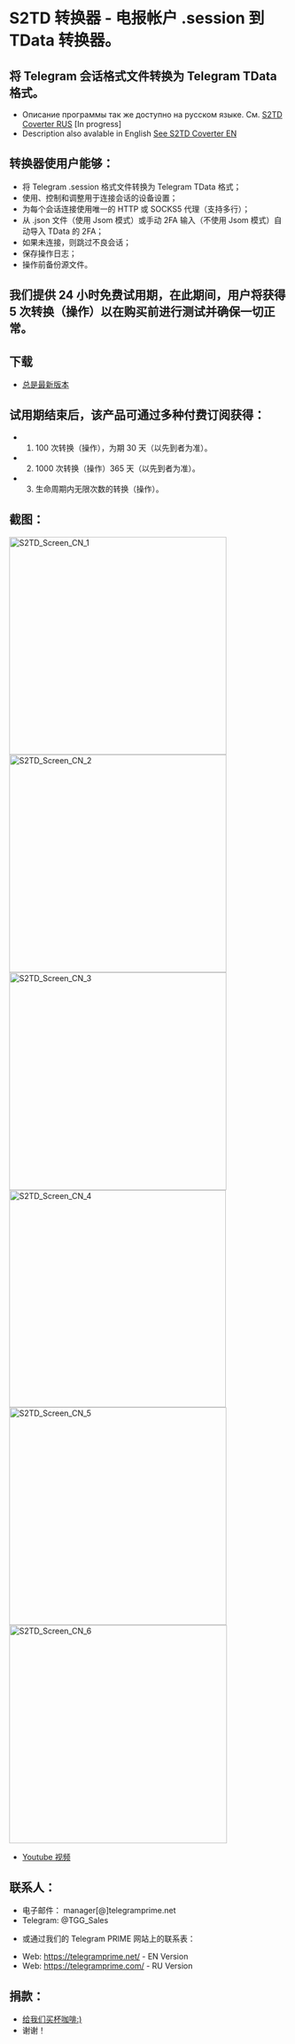 # S2TD 转换器 - 电报帐户 .session 到 TData 转换器。
## 将 Telegram 会话格式文件转换为 Telegram TData 格式。
 
 * Описание программы так же доступно на русском языке. См. [S2TD Coverter RUS](https://github.com/telegram-prime/) [In progress]
 * Description also avalable in English [See S2TD Coverter EN](https://github.com/telegram-prime/Telegram-Session-to-TData-Converter)


## 转换器使用户能够：
  - 将 Telegram .session 格式文件转换为 Telegram TData 格式；
  - 使用、控制和调整用于连接会话的设备设置；
  - 为每个会话连接使用唯一的 HTTP 或 SOCKS5 代理（支持多行）；
  - 从 .json 文件（使用 Jsom 模式）或手动 2FA 输入（不使用 Jsom 模式）自动导入 TData 的 2FA；
  - 如果未连接，则跳过不良会话；
  - 保存操作日志；
  - 操作前备份源文件。


## 我们提供 24 小时免费试用期，在此期间，用户将获得 5 次转换（操作）以在购买前进行测试并确保一切正常。

## 下载
 - [总是最新版本](https://github.com/telegram-prime/Telegram-Session-to-TData-Converter-CN/releases/latest)


## 试用期结束后，该产品可通过多种付费订阅获得：
  - 1. 100 次转换（操作），为期 30 天（以先到者为准）。
  - 2. 1000 次转换（操作）365 天（以先到者为准）。
  - 3. 生命周期内无限次数的转换（操作）。


## 截图：

<img width="392" alt="S2TD_Screen_CN_1" src="https://user-images.githubusercontent.com/94137664/200432828-0c1b2c7b-0a74-446f-a9e5-0c49166f7d01.png"> <img width="392" alt="S2TD_Screen_CN_2" src="https://user-images.githubusercontent.com/94137664/200432820-b936ed30-cb25-401f-aede-3d2a137865be.png">
<img width="392" alt="S2TD_Screen_CN_3" src="https://user-images.githubusercontent.com/94137664/200432811-e62383cb-823e-4a09-97b0-6cd55bb9385c.png"> <img width="391" alt="S2TD_Screen_CN_4" src="https://user-images.githubusercontent.com/94137664/200433027-a87ed8a1-c810-4057-9b17-4a3dd6023c33.png">
<img width="392" alt="S2TD_Screen_CN_5" src="https://user-images.githubusercontent.com/94137664/200432787-ffe5d35b-3cd7-4fa3-aa17-545c0089e3b3.png"> <img width="393" alt="S2TD_Screen_CN_6" src="https://user-images.githubusercontent.com/94137664/200432780-99c34082-fb15-4fae-843a-89b7fa11060b.png">


- [Youtube 视频](https://youtu.be/_U3eIo_22J0)


##  联系人：
- 电子邮件： manager[@]telegramprime.net
- Telegram: @TGG_Sales

* 或通过我们的 Telegram PRIME 网站上的联系表：
- Wеb: https://telegramprime.net/ - EN Version
- Wеb: https://telegramprime.com/ - RU Version


## 捐款：
* [给我们买杯咖啡:)](https://commerce.coinbase.com/checkout/a0495346-539e-48df-9b43-880a3b93dc8b)
* 谢谢！
